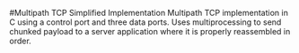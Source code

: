 #Multipath TCP Simplified Implementation
Multipath TCP implementation in C using a control port and three data ports.
Uses multiprocessing to send chunked payload to a server application where
it is properly reassembled in order.
